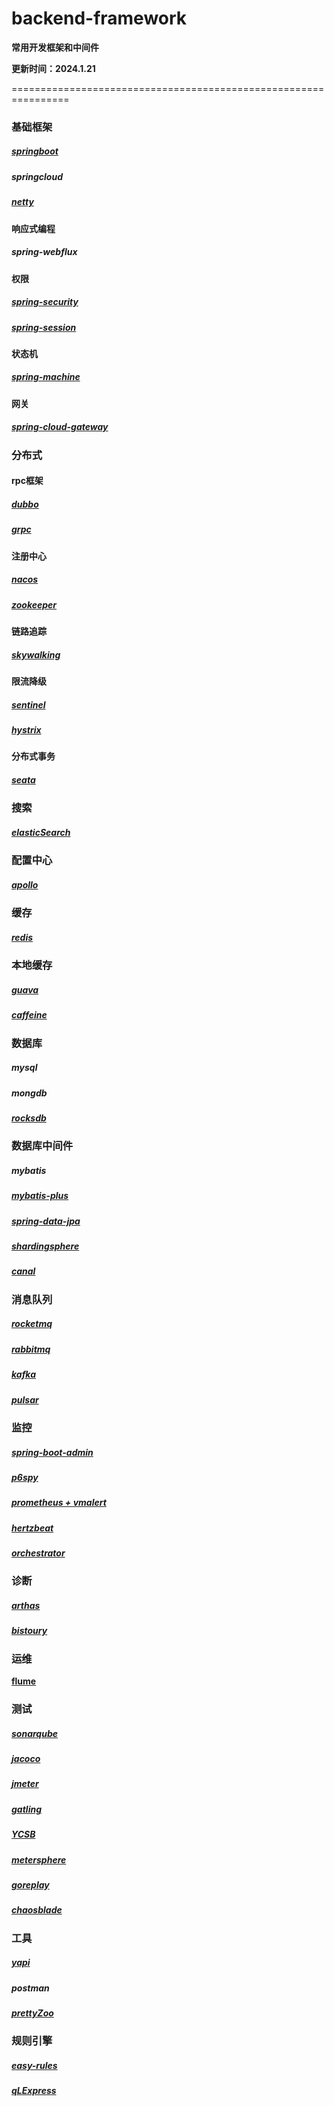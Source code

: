 # backend-framework
**常用开发框架和中间件**

**更新时间：2024.1.21**

================================================================

### 基础框架

##### [springboot](https://github.com/spring-projects/spring-boot)

##### springcloud

##### [netty](https://github.com/netty/netty)

#### 响应式编程

##### spring-webflux

#### 权限

##### [spring-security](https://github.com/spring-projects/spring-security)

##### [spring-session](https://github.com/spring-projects/spring-session)

#### 状态机

##### [spring-machine](https://github.com/spring-projects/spring-statemachine)

#### 网关

##### [spring-cloud-gateway](https://github.com/spring-cloud/spring-cloud-gateway)

### 分布式

#### rpc框架

##### [dubbo](https://github.com/apache/dubbo)

##### [grpc](https://github.com/grpc/grpc-java)

#### 注册中心

##### [nacos](https://github.com/alibaba/nacos)

##### [zookeeper](https://github.com/apache/zookeeper)

#### 链路追踪

##### [skywalking](https://github.com/apache/skywalking)

#### 限流降级

##### [sentinel](https://github.com/alibaba/Sentinel)

##### [hystrix](https://github.com/Netflix/Hystrix)

#### 分布式事务

##### [seata](https://github.com/seata/seata)

### 搜索

##### [elasticSearch](https://github.com/elastic/elasticsearch)

### 配置中心

##### [apollo](https://github.com/apolloconfig/apollo)

### 缓存

##### [redis](https://github.com/redis/redis)

### 本地缓存

##### [guava](https://github.com/google/guava)

##### [caffeine](https://github.com/ben-manes/caffeine)

### 数据库

##### mysql

##### mongdb

##### [rocksdb](https://github.com/facebook/rocksdb)

### 数据库中间件

##### mybatis

##### [mybatis-plus](https://github.com/baomidou/mybatis-plus)

##### [spring-data-jpa](https://github.com/spring-projects/spring-data-jpa)

##### [shardingsphere](https://github.com/apache/shardingsphere)

##### [canal](https://github.com/alibaba/canal)

### 消息队列

##### [rocketmq](https://github.com/apache/rocketmq)

##### [rabbitmq](https://github.com/rabbitmq/rabbitmq-server)

##### [kafka](https://github.com/apache/kafka)

##### [pulsar](https://github.com/apache/pulsar)

### 监控

##### [spring-boot-admin](https://github.com/codecentric/spring-boot-admin)

##### [p6spy](https://github.com/p6spy/p6spy)

##### [prometheus + vmalert](https://github.com/prometheus)

##### [hertzbeat](https://github.com/dromara/hertzbeat)

##### [orchestrator](https://github.com/openark/orchestrator)

### 诊断

##### [arthas](https://github.com/alibaba/arthas)

##### [bistoury](https://github.com/qunarcorp/bistoury)

### 运维

**[flume](https://github.com/apache/flume)**

### 测试

##### [sonarqube](https://github.com/SonarSource/sonarqube)

##### [jacoco](https://github.com/jacoco/jacoco)

##### [jmeter](https://github.com/apache/jmeter)

##### [gatling](https://github.com/gatling/gatling)

##### [YCSB](https://github.com/brianfrankcooper/YCSB)

##### [metersphere](https://github.com/metersphere/metersphere)

##### [goreplay](https://github.com/buger/goreplay)

##### [chaosblade](https://github.com/chaosblade-io/chaosblade)

### 工具

##### [yapi](https://github.com/YMFE/yapi)

##### postman

##### [prettyZoo](https://github.com/vran-dev/PrettyZoo)

### 规则引擎

##### [easy-rules](https://github.com/j-easy/easy-rules)

##### [qLExpress](https://github.com/alibaba/QLExpress)



